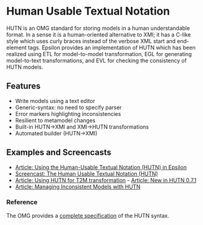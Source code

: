 # Human Usable Textual Notation

HUTN is an OMG standard for storing models in a human understandable
format. In a sense it is a human-oriented alternative to XMI; it has a
C-like style which uses curly braces instead of the verbose XML start
and end-element tags. Epsilon provides an implementation of HUTN which
has been realized using ETL for model-to-model transformation, EGL for
generating model-to-text transformations, and EVL for checking the
consistency of HUTN models.

## Features

-   Write models using a text editor
-   Generic-syntax: no need to specify parser
-   Error markers highlighting inconsistencies
-   Resilient to metamodel changes
-   Built-in HUTN-\>XMI and XMI-\>HUTN transformations
-   Automated builder (HUTN-\>XMI)

## Examples and Screencasts

-   [Article: Using the Human-Usable Textual Notation (HUTN) in Epsilon](../articles/hutn-basic/)
-   [Screencast: The Human Usable Textual Notation (HUTN)](../../cinema/#HUTN)
-   [Article: Using HUTN for T2M transformation](http://epsilonblog.wordpress.com/2008/01/16/using-hutn-for-t2m-transformation/) -   [Article: New in HUTN 0.7.1](http://epsilonblog.wordpress.com/2008/09/15/new-in-hutn-071/)
-   [Article: Managing Inconsistent Models with HUTN](http://epsilonblog.wordpress.com/2009/04/27/managing-inconsistent-models-with-hutn/)

### Reference

The OMG provides a [complete specification](http://www.omg.org/technology/documents/formal/hutn.htm) of the HUTN syntax.